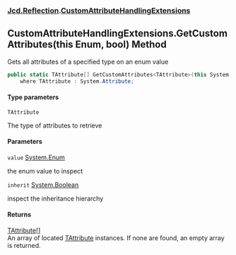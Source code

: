### [Jcd.Reflection](Jcd.Reflection.md 'Jcd.Reflection').[CustomAttributeHandlingExtensions](CustomAttributeHandlingExtensions.md 'Jcd.Reflection.CustomAttributeHandlingExtensions')

## CustomAttributeHandlingExtensions.GetCustomAttributes<TAttribute>(this Enum, bool) Method

Gets all attributes of a specified type on an enum value

```csharp
public static TAttribute[] GetCustomAttributes<TAttribute>(this System.Enum value, bool inherit=false)
    where TAttribute : System.Attribute;
```

#### Type parameters

<a name='Jcd.Reflection.CustomAttributeHandlingExtensions.GetCustomAttributes_TAttribute_(thisSystem.Enum,bool).TAttribute'></a>

`TAttribute`

The type of attributes to retrieve

#### Parameters

<a name='Jcd.Reflection.CustomAttributeHandlingExtensions.GetCustomAttributes_TAttribute_(thisSystem.Enum,bool).value'></a>

`value` [System.Enum](https://docs.microsoft.com/en-us/dotnet/api/System.Enum 'System.Enum')

the enum value to inspect

<a name='Jcd.Reflection.CustomAttributeHandlingExtensions.GetCustomAttributes_TAttribute_(thisSystem.Enum,bool).inherit'></a>

`inherit` [System.Boolean](https://docs.microsoft.com/en-us/dotnet/api/System.Boolean 'System.Boolean')

inspect the inheritance hierarchy

#### Returns

[TAttribute](CustomAttributeHandlingExtensions.GetCustomAttributes.1IFYhDyHyoC1bQua0jOf7g.md#Jcd.Reflection.CustomAttributeHandlingExtensions.GetCustomAttributes_TAttribute_(thisSystem.Enum,bool).TAttribute 'Jcd.Reflection.CustomAttributeHandlingExtensions.GetCustomAttributes<TAttribute>(this System.Enum, bool).TAttribute')[[]](https://docs.microsoft.com/en-us/dotnet/api/System.Array 'System.Array')  
An array of
located [TAttribute](CustomAttributeHandlingExtensions.GetCustomAttributes.1IFYhDyHyoC1bQua0jOf7g.md#Jcd.Reflection.CustomAttributeHandlingExtensions.GetCustomAttributes_TAttribute_(thisSystem.Enum,bool).TAttribute 'Jcd.Reflection.CustomAttributeHandlingExtensions.GetCustomAttributes<TAttribute>(this System.Enum, bool).TAttribute')
instances. If none are found, an empty array is returned.